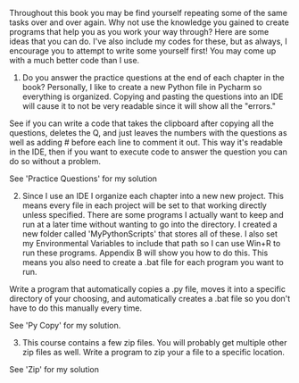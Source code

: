 Throughout this book you may be find yourself repeating some of the same
tasks over and over again. Why not use the knowledge you gained to create
programs that help you as you work your way through? Here are some ideas
that you can do. I've also include my codes for these, but as always, I
encourage you to attempt to write some yourself first! You may come up
with a much better code than I use.


1) Do you answer the practice questions at the end of each chapter in 
the book? Personally, I like to create a new Python file in Pycharm so
everything is organized. Copying and pasting the questions into an IDE 
will cause it to not be very readable since it will show all the "errors."

See if you can write a code that takes the clipboard after copying all 
the questions, deletes the Q, and just leaves the numbers with the questions 
as well as adding # before each line to comment it out. This way it's readable 
in the IDE, then if you want to execute code to answer the question you can
do so without a problem. 

See 'Practice Questions' for my solution


2) Since I use an IDE I organize each chapter into a new new project. This means
every file in each project will be set to that working directly unless specified.
There are some programs I actually want to keep and run at a later time without
wanting to go into the directory. I created a new folder called 'MyPythonScripts'
that stores all of these. I also set my Environmental Variables to include that
path so I can use Win+R to run these programs. Appendix B will show you how to 
do this. This means you also need to create a .bat file for each program you 
want to run. 

Write a program that automatically copies a .py file, moves it into a specific 
directory of your choosing, and automatically creates a .bat file so you don't
have to do this manually every time.

See 'Py Copy' for my solution.

3) This course contains a few zip files. You will probably get multiple other zip
files as well. Write a program to zip your a file to a specific location.

See 'Zip' for my solution
